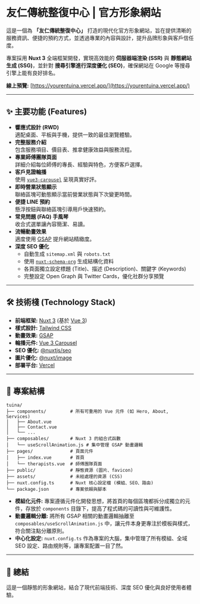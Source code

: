 # 友仁傳統整復中心 | 官方形象網站

這是一個為 **「友仁傳統整復中心」** 打造的現代化官方形象網站，旨在提供清晰的服務資訊、便捷的預約方式，並透過專業的內容與設計，提升品牌形象與客戶信任度。

專案採用 **Nuxt 3** 全端框架開發，實現高效能的 **伺服器端渲染 (SSR)** 與 **靜態網站生成 (SSG)**，並針對 **搜尋引擎進行深度優化 (SEO)**，確保網站在 Google 等搜尋引擎上能有良好排名。

**線上預覽:** [https://yourentuina.vercel.app/](https://yourentuina.vercel.app/)

---

## ✨ 主要功能 (Features)

- **響應式設計 (RWD)**  
  適配桌面、平板與手機，提供一致的最佳瀏覽體驗。
- **完整服務介紹**  
  包含服務項目、價目表、推拿健康效益與服務流程。
- **專業師傅團隊頁面**  
  詳細介紹每位師傅的專長、經驗與特色，方便客戶選擇。
- **客戶見證輪播**  
  使用 [`vue3-carousel`](https://ismail9k.github.io/vue3-carousel/) 呈現真實好評。
- **即時營業狀態顯示**  
  聯絡區塊可動態顯示當前營業狀態與下次變更時間。
- **便捷 LINE 預約**  
  懸浮按鈕與聯絡區塊引導用戶快速預約。
- **常見問題 (FAQ) 手風琴**  
  收合式選單讓內容簡潔、易讀。
- **流暢動畫效果**  
  適度使用 [GSAP](https://greensock.com/gsap/) 提升網站精緻度。
- **深度 SEO 優化**
  - 自動生成 `sitemap.xml` 與 `robots.txt`
  - 使用 [`nuxt-schema-org`](https://nuxt.com/modules/schema-org) 生成結構化資料
  - 各頁面獨立設定標題 (Title)、描述 (Description)、關鍵字 (Keywords)
  - 完整設定 Open Graph 與 Twitter Cards，優化社群分享預覽

---

## 🛠 技術棧 (Technology Stack)

- **前端框架:** [Nuxt 3](https://nuxt.com/) (基於 [Vue 3](https://vuejs.org/))
- **樣式設計:** [Tailwind CSS](https://tailwindcss.com/)
- **動畫效果:** [GSAP](https://greensock.com/gsap/)
- **輪播元件:** [Vue 3 Carousel](https://ismail9k.github.io/vue3-carousel/)
- **SEO 優化:** [@nuxtjs/seo](https://nuxt.com/modules/seo)
- **圖片優化:** [@nuxt/image](https://image.nuxt.com/)
- **部署平台:** [Vercel](https://vercel.com/)

---

## 📂 專案結構

```
tuina/
├── components/         # 所有可重用的 Vue 元件 (如 Hero, About, Services)
│   ├── About.vue
│   ├── Contact.vue
│   └── ...
├── composables/        # Nuxt 3 的組合式函數
│   └── useScrollAnimation.js # 集中管理 GSAP 動畫邏輯
├── pages/              # 頁面元件
│   ├── index.vue       # 首頁
│   └── therapists.vue  # 師傅團隊頁面
├── public/             # 靜態資源 (圖片、favicon)
├── assets/             # 未經處理的資源 (CSS)
├── nuxt.config.ts      # Nuxt 核心設定檔 (模組、SEO、路由)
└── package.json        # 專案依賴與腳本
```

- **模組化元件:** 專案遵循元件化開發思想，將首頁的每個區塊都拆分成獨立的元件，存放於 `components` 目錄下，提高了程式碼的可讀性與可維護性。
- **動畫邏輯分離:** 將所有 GSAP 相關的動畫邏輯抽離至 `composables/useScrollAnimation.js` 中，讓元件本身更專注於模板與樣式，符合關注點分離原則。
- **中心化設定:** `nuxt.config.ts` 作為專案的大腦，集中管理了所有模組、全域 SEO 設定、路由規則等，讓專案配置一目了然。

---

## 📝 總結

這是一個靜態的形象網站，結合了現代前端技術、深度 SEO 優化與良好使用者體驗。
